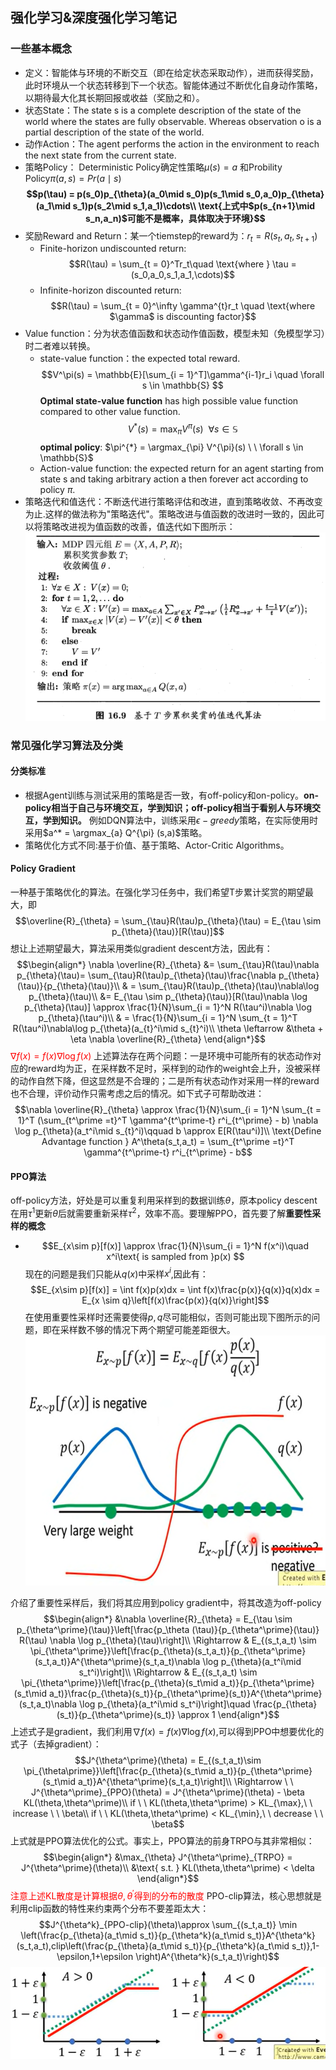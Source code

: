 ## 强化学习&深度强化学习笔记
### 一些基本概念
- 定义：智能体与环境的不断交互（即在给定状态采取动作），进而获得奖励，此时环境从一个状态转移到下一个状态。智能体通过不断优化自身动作策略，以期待最大化其长期回报或收益（奖励之和）。
- 状态State：The state s is a complete description of the state of the world where the states are fully observable. Whereas observation o is a partial description of the state of the world.
- 动作Action：The agent performs the action in the environment to reach the next state from the current state.
- 策略Policy： Deterministic Policy确定性策略$\mu(s) = a$ 和Probility Policy$\pi(a,s) = Pr(a \mid s)$
  **$$p(\tau) = p(s_0)p_{\theta}(a_0\mid s_0)p(s_1\mid s_0,a_0)p_{\theta}(a_1\mid s_1)p(s_2\mid s_1,a_1)\cdots\\
  \text{上式中$p(s_{n+1}\mid s_n,a_n)$可能不是概率，具体取决于环境}$$**
- 奖励Reward and Return：某一个tiemstep的reward为：$r_t = R(s_t,a_t,s_{t+1})$
  - Finite-horizon undiscounted return:$$R(\tau) = \sum_{t = 0}^Tr_t\quad \text{where } \tau = (s_0,a_0,s_1,a_1,\cdots)$$
  - Infinite-horizon discounted return:$$R(\tau) = \sum_{t = 0}^\infty \gamma^{t}r_t \quad \text{where $\gamma$ is discounting factor}$$
- Value function：分为状态值函数和状态动作值函数，模型未知（免模型学习）时二者难以转换。
  - state-value function：the expected total reward.$$V^\pi(s) = \mathbb{E}[\sum_{i = 1}^T]\gamma^{i-1}r_i \quad \forall s \in \mathbb{S} $$**Optimal state-value function** has high possible value function compared to other value function.$$V^*(s) = \max_{\pi}V^{\pi}(s)\ \ \forall s \in \mathbb{S}$$**optimal policy**:  $\pi^{*} = \argmax_{\pi} V^{\pi}(s) \ \ \forall s \in \mathbb{S}$
  - Action-value function: the expected return for an agent starting from state s and taking arbitrary action a then forever act according to policy $\pi$.
- 策略迭代和值迭代：不断迭代进行策略评估和改进，直到策略收敛、不再改变为止.这样的做法称为"策略迭代"。策略改进与值函数的改进时一致的，因此可以将策略改进视为值函数的改善，值迭代如下图所示：
![Alt text](image-5.png "值迭代算法")
### 常见强化学习算法及分类
#### 分类标准
- 根据Agent训练与测试采用的策略是否一致，有off-policy和on-policy。**on-policy相当于自己与环境交互，学到知识；off-policy相当于看别人与环境交互，学到知识。** 例如DQN算法中，训练采用$\epsilon-greedy$策略，在实际使用时采用$a^* = \argmax_{a} Q^{\pi} (s,a)$策略。
- 策略优化方式不同:基于价值、基于策略、Actor-Critic Algorithms。
#### Policy Gradient
一种基于策略优化的算法。在强化学习任务中，我们希望T步累计奖赏的期望最大，即
$$\overline{R}_{\theta} = \sum_{\tau}R(\tau)p_{\theta}(\tau) = E_{\tau \sim p_{\theta}(\tau)}[R(\tau)]$$想让上述期望最大，算法采用类似gradient descent方法，因此有：$$\begin{align*}
  \nabla \overline{R}_{\theta}  &= \sum_{\tau}R(\tau)\nabla p_{\theta}(\tau)= \sum_{\tau}R(\tau)p_{\theta}(\tau)\frac{\nabla p_{\theta}(\tau)}{p_{\theta}(\tau)}\\
  & = \sum_{\tau}R(\tau)p_{\theta}(\tau)\nabla\log p_{\theta}(\tau)\\
  &= E_{\tau \sim p_{\theta}(\tau)}[R(\tau)\nabla \log p_{\theta}(\tau)] \approx \frac{1}{N}\sum_{i = 1}^N R(\tau^i)\nabla \log p_{\theta}(\tau^i)\\
  & = \frac{1}{N}\sum_{i = 1}^N \sum_{t = 1}^T R(\tau^i)\nabla\log p_{\theta}(a_{t}^i\mid s_{t}^i)\\
  \theta  \leftarrow &\theta + \eta \nabla \overline{R}_{\theta}
\end{align*}$$<font color=red>$\nabla f(x) = f(x)\nabla \log f(x)$</font>
上述算法存在两个问题：一是环境中可能所有的状态动作对应的reward均为正，在采样数不足时，采样到的动作的weight会上升，没被采样的动作自然下降，但这显然是不合理的；二是所有状态动作对采用一样的reward也不合理，评价动作只需考虑之后的情况。如下式子可帮助改进：$$\nabla \overline{R}_{\theta} \approx \frac{1}{N}\sum_{i = 1}^N \sum_{t = 1}^T (\sum_{t^\prime =t}^T \gamma^{t^\prime-t} r^i_{t^\prime} - b) \nabla \log p_{\theta}(a_t^i\mid s_{t}^i)\qquad b \approx E[R(\tau^i)]\\
\text{Define Advantage function } A^\theta(s_t,a_t) = \sum_{t^\prime =t}^T \gamma^{t^\prime-t} r^i_{t^\prime} - b$$
#### PPO算法
off-policy方法，好处是可以重复利用采样到的数据训练$\theta$，原本policy descent在用$\tau^1$更新$\theta$后就需要重新采样$\tau^2$，效率不高。要理解PPO，首先要了解**重要性采样的概念**
- $$E_{x\sim p}[f(x)] \approx \frac{1}{N}\sum_{i = 1}^N f(x^i)\quad x^i\text{ is sampled from }p(x)
$$现在的问题是我们只能从$q(x)$中采样$x^i$,因此有：$$E_{x\sim p}[f(x)] = \int f(x)p(x)dx = \int f(x)\frac{p(x)}{q(x)}q(x)dx = E_{x \sim q}\left[f(x)\frac{p(x)}{q(x)}\right]$$在使用重要性采样时还需要使得$p,q$尽可能相似，否则可能出现下图所示的问题，即在采样数不够的情况下两个期望可能差距很大。<img src="image-4.png" width = "600" height = "400" alt="deconvolution" />

介绍了重要性采样后，我们将其应用到policy gradient中，将其改造为off-policy$$\begin{align*}
  &\nabla \overline{R}_{\theta} = E_{\tau \sim p_{\theta^\prime}(\tau)}\left[\frac{p_\theta (\tau)}{p_{\theta^\prime}(\tau)} R(\tau) \nabla \log p_{\theta}(\tau)\right]\\
\Rightarrow & E_{(s_t,a_t) \sim \pi_{\theta^\prime}}\left[\frac{p_{\theta}(s_t,a_t)}{p_{\theta^\prime}(s_t,a_t)}A^{\theta^\prime}(s_t,a_t)\nabla \log p_{\theta}(a_t^i\mid s_t^i)\right]\\
\Rightarrow & E_{(s_t,a_t) \sim \pi_{\theta^\prime}}\left[\frac{p_{\theta}(s_t\mid a_t)}{p_{\theta^\prime}(s_t\mid a_t)}\frac{p_{\theta}(s_t)}{p_{\theta^\prime}(s_t)}A^{\theta^\prime}(s_t,a_t)\nabla \log p_{\theta}(a_t^i\mid s_t^i)\right]\quad \frac{p_{\theta}(s_t)}{p_{\theta^\prime}(s_t)} \approx 1
\end{align*}$$上述式子是gradient，我们利用$\nabla f(x) = f(x)\nabla \log f(x)$,可以得到PPO中想要优化的式子（去掉gradient）：$$J^{\theta^\prime}(\theta) = E_{(s_t,a_t)\sim \pi_{\theta\prime}}\left[\frac{p_{\theta}(s_t\mid a_t)}{p_{\theta^\prime}(s_t\mid a_t)}A^{\theta^\prime}(s_t,a_t)\right]\\
\Rightarrow \ \ J^{\theta^\prime}_{PPO}(\theta) = J^{\theta^\prime}(\theta) - \beta KL(\theta,\theta^\prime)\\
if \ \ KL(\theta,\theta^\prime) > KL_{\max},\ \ increase \ \ \beta\\
if \ \ KL(\theta,\theta^\prime) < KL_{\min},\ \ decrease \ \ \beta$$上式就是PPO算法优化的公式。事实上，PPO算法的前身TRPO与其非常相似：$$\begin{align*}
  &\max_{\theta} J^{\theta^\prime}_{TRPO} = J^{\theta^\prime}(\theta)\\
  &\text{ s.t. } KL(\theta,\theta^\prime) < \delta
\end{align*}$$<font color=red>注意上述KL散度是计算根据$\theta,\theta^\prime$得到的分布的散度</font>
PPO-clip算法，核心思想就是利用clip函数的特性来约束两个分布不要差距太大：$$J^{\theta^k}_{PPO-clip}(\theta)\approx \sum_{(s_t,a_t)} \min \left(\frac{p_{\theta}(a_t\mid s_t)}{p_{\theta^k}(a_t\mid s_t)}A^{\theta^k}(s_t,a_t),clip\left(\frac{p_{\theta}(a_t\mid s_t)}{p_{\theta^k}(a_t\mid s_t)},1-\epsilon,1+\epsilon \right)A^{\theta^k}(s_t,a_t)\right)$$![clip-algo](image-6.png "clip-algo")
